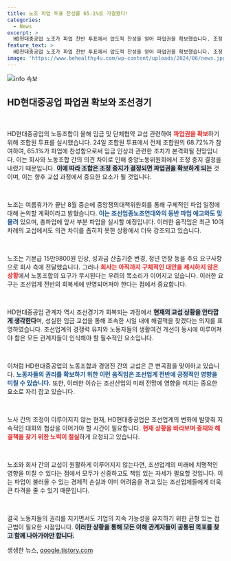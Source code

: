 ```yaml
---
title: 노조 파업 투표 찬성률 65.1%로 가결됐다!
categories:
  - News
excerpt: >
  HD현대중공업 노조가 파업 찬반 투표에서 압도적 찬성을 얻어 파업권을 확보했습니다. 조정 중지 결정 후 8월 중순부터 본격적인 파업 일정 논의에 들어갈 예정이며, 조선경기 회복과 교섭 상황에 대한 우려도 커지고 있습니다.
feature_text: >
  HD현대중공업 노조가 파업 찬반 투표에서 압도적 찬성을 얻어 파업권을 확보했습니다. 조정 중지 결정 후 8월 중순부터 본격적인 파업 일정 논의에 들어갈 예정이며, 조선경기 회복과 교섭 상황에 대한 우려도 커지고 있습니다.
image: 'https://www.behealthy4u.com/wp-content/uploads/2024/06/news.jpg'
---
```


<p><img src="https://www.behealthy4u.com/wp-content/uploads/2024/06/news.jpg" alt="info 속보" /></p>

<h2 data-ke-size="size26">HD현대중공업 파업권 확보와 조선경기</h2>

<p data-ke-size="size16">&nbsp;</p>

<p>HD현대중공업의 노동조합이 올해 임금 및 단체협약 교섭 관련하여 <b><span style="color: #ee2323;">파업권을 확보</span></b>하기 위해 조합원 투표를 실시했습니다. 24일 조합원 투표에서 전체 조합원의 68.72%가 참여하여, 65.1%가 파업에 찬성함으로써 임금 인상과 관련한 조치가 본격화될 전망입니다. 이는 회사와 노동조합 간의 의견 차이로 인해 중앙노동위원회에서 조정 중지 결정을 내렸기 때문입니다. <b><span style="background-color: #21538527;">이에 따라 조합은 조정 중지가 결정되면 파업권을 확보하게 되는</span></b> 것이며, 이는 향후 교섭 과정에서 중요한 요소가 될 것입니다.</p>

<p data-ke-size="size16">&nbsp;</p>

<p>노조는 여름휴가가 끝난 8월 중순에 중앙쟁의대책위원회를 통해 구체적인 파업 일정에 대해 논의할 계획이라고 밝혔습니다. <b><span style="color: #1a5490;">이는 조선업종노조연대와의 동반 파업 예고와도 맞물려</span></b> 있으며, 총파업에 앞서 부분 파업을 실시할 예정입니다. 이러한 움직임은 최근 10여 차례의 교섭에서도 의견 차이를 좁히지 못한 상황에서 더욱 강조되고 있습니다.</p>

<p data-ke-size="size16">&nbsp;</p>

<p>노조는 기본급 15만9800원 인상, 성과금 산출기준 변경, 정년 연장 등을 주요 요구사항으로 회사 측에 전달했습니다. 그러나 <b><span style="color: #ee2323;">회사는 아직까지 구체적인 대안을 제시하지 않은 상황</span></b>에서 노동조합의 요구가 무시된다는 우려의 목소리가 이어지고 있습니다. 이러한 요구는 조선업계 전반의 회복세에 반영되어져야 한다는 점에서 중요합니다.</p>

<p data-ke-size="size16">&nbsp;</p>

<p>HD현대중공업 관계자 역시 조선경기가 회복되는 과정에서 <b><span style="background-color: #21538527;">현재의 교섭 상황을 안타깝게 생각한다</span></b>며, 성실한 임금 교섭을 통해 조속한 시일 내에 해결책을 찾겠다는 의지를 표명하였습니다. 조선업계의 경쟁력 유지와 노동자들의 생활여건 개선이 동시에 이루어져야 함은 모든 관계자들이 인식해야 할 필수적인 요소입니다. </p>

<p data-ke-size="size16">&nbsp;</p>

<p>이처럼 HD현대중공업의 노동조합과 경영진 간의 교섭은 큰 변곡점을 맞이하고 있습니다. <b><span style="color: #1a5490;">노동자들의 권리를 확보하기 위한 이런 움직임은 조선업계 전반에 긍정적인 영향을 미칠 수 있습니다.</span></b> 또한, 이러한 이슈는 조선산업의 미래 전망에 영향을 미치는 중요한 요소로 자리 잡고 있습니다.</p>

<p data-ke-size="size16">&nbsp;</p>

<p>노사 간의 조정이 이루어지지 않는 현재, HD현대중공업은 조선업계의 변화에 발맞춰 지속적인 대화와 협상을 이어가야 할 시간이 필요합니다. <b><span style="color: #ee2323;">현재 상황을 바라보며 중재와 해결책을 찾기 위한 노력이 절실</span></b>하게 요청되고 있습니다. </p>

<p data-ke-size="size16">&nbsp;</p>

<p>노조와 회사 간의 교섭이 원활하게 이루어지지 않는다면, 조선업계의 미래에 치명적인 영향을 미칠 수 있다는 점에서 모두가 신중하고도 책임 있는 자세가 필요할 것입니다. 이는 파업이 불러올 수 있는 경제적 손실과 이미 어려움을 겪고 있는 조선업체들에게 더욱 큰 타격을 줄 수 있기 때문입니다.</p>

<p data-ke-size="size16">&nbsp;</p>

<p>결국 노동자들의 권리를 지키면서도 기업의 지속 가능성을 유지하기 위한 균형 있는 접근법이 필요한 시점입니다. <b><span style="background-color: #21538527;">이러한 상황을 통해 모든 이해 관계자들이 공통된 목표를 찾고 함께 나아가야만 합니다.</span></b> </p>
생생한 뉴스, <a href="https://qoogle.tistory.com" rel="dofollow">qoogle.tistory.com</a>


